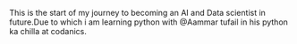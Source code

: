 This is the start of my journey to becoming an AI and Data scientist in future.Due to which i am learning python with @Aammar tufail in his python ka chilla at codanics.
